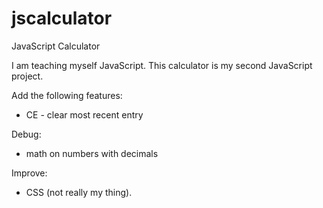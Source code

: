 # jscalculator
JavaScript Calculator

I am teaching myself JavaScript. This calculator is my second JavaScript project.

Add the following features:
 * CE - clear most recent entry
 
Debug: 
* math on numbers with decimals

Improve:
* CSS (not really my thing).


